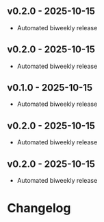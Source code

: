 
## v0.2.0 - 2025-10-15

- Automated biweekly release


## v0.2.0 - 2025-10-15

- Automated biweekly release


## v0.1.0 - 2025-10-15

- Automated biweekly release


## v0.2.0 - 2025-10-15

- Automated biweekly release


## v0.2.0 - 2025-10-15

- Automated biweekly release

# Changelog
